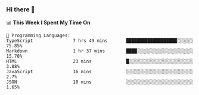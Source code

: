 ### Hi there 👋

<!--START_SECTION:waka-->
📊 **This Week I Spent My Time On** 

```text
💬 Programming Languages: 
TypeScript               7 hrs 49 mins       ███████████████████░░░░░░   75.85% 
Markdown                 1 hr 37 mins        ████░░░░░░░░░░░░░░░░░░░░░   15.78% 
HTML                     23 mins             █░░░░░░░░░░░░░░░░░░░░░░░░   3.88% 
JavaScript               16 mins             ░░░░░░░░░░░░░░░░░░░░░░░░░   2.7% 
JSON                     10 mins             ░░░░░░░░░░░░░░░░░░░░░░░░░   1.65%

```


<!--END_SECTION:waka-->
